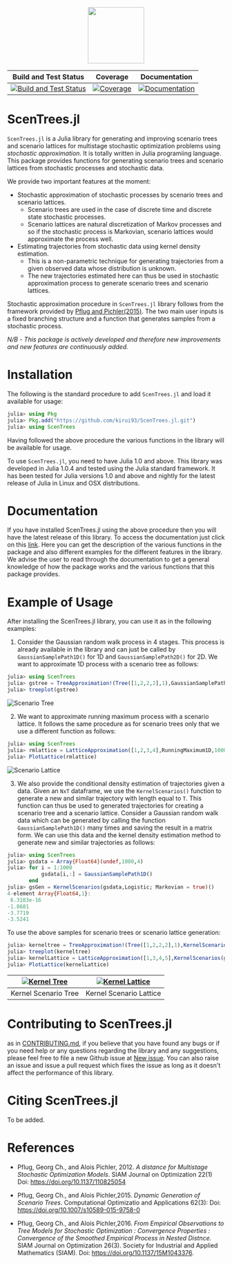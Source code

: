 <a name="logo"/>
<div align="center">
<img src="docs/src/assets/logo.png" height="130"></img>
</a>
</div>

| **Build and Test Status**         | **Coverage**                          | **Documentation**             |
|:---------------------------------:|:-------------------------------------:|:-----------------------------:|
|[![Build and Test Status](https://travis-ci.com/kirui93/ScenTrees.jl.svg?branch=master)](https://travis-ci.com/kirui93/ScenTrees.jl) | [![Coverage](https://codecov.io/gh/kirui93/ScenTrees.jl/branch/master/graph/badge.svg)](https://codecov.io/gh/kirui93/ScenTrees.jl) | [![Documentation](https://img.shields.io/badge/dos-latest-blue.svg)](https://kirui93.github.io/ScenTrees.jl/latest/)| 

# ScenTrees.jl

`ScenTrees.jl` is a Julia library for generating and improving scenario trees and scenario lattices for multistage stochastic optimization problems using _stochastic approximation_. It is totally written in Julia programiing language. This package provides functions for generating scenario trees and scenario lattices from stochastic processes and stochastic data.

We provide two important features at the moment:

- Stochastic approximation of stochastic processes by scenario trees and scenario lattices.
    + Scenario trees are used in the case of discrete time and discrete state stochastic processes.
    + Scenario lattices are natural discretization of Markov processes and so if the stochastic process is Markovian, scenario lattices would approximate the process well.
- Estimating trajectories from stochastic data using kernel density estimation.
    + This is a non-parametric technique for generating trajectories from a given observed data whose distribution is unknown.
    + The new trajectories estimated here can thus be used in stochastic approximation process to generate scenario trees and scenario lattices.

Stochastic approximation procedure in `ScenTrees.jl` library follows from the framework provided by [Pflug and Pichler(2015)](https://doi.org/10.1007/s10589-015-9758-0). The two main user inputs is a fixed branching structure and a function that generates samples from a stochastic process.

*N/B* - _This package is actively developed and therefore new improvements and new features are continuously added._

# Installation

The following is the standard procedure to add `ScenTrees.jl` and load it available for usage:

```julia
julia> using Pkg
julia> Pkg.add("https://github.com/kirui93/ScenTrees.jl.git")
julia> using ScenTrees
```

Having followed the above procedure the various functions in the library will be available for usage.

To use `ScenTrees.jl`, you need to have Julia 1.0 and above. This library was developed in Julia 1.0.4 and tested using the Julia standard framework. It has been tested for Julia versions 1.0 and above and nightly for the latest release of Julia in Linux and OSX distributions.

# Documentation 

If you have installed ScenTrees.jl using the above procedure then you will have the latest release of this library. To access the documentation just click on this [link](https://kirui93.github.io/ScenTrees.jl/latest/). Here you can get the description of the various functions in the package and also different examples for the different features in the library. We advise the user to read through the documentation to get a general knowledge of how the package works and the various functions that this package provides.

# Example of Usage

After installing the ScenTrees.jl library, you can use it as in the following examples:

1. Consider the Gaussian random walk process in 4 stages. This process is already available in the library and can just be called by `GaussianSamplePath1D()` for 1D and `GaussianSamplePath2D()` for 2D. We want to approximate 1D process with a scenario tree as follows:

```julia
julia> using ScenTrees
julia> gstree = TreeApproximation!(Tree([1,2,2,2],1),GaussianSamplePath1D,100000,2,2);
julia> treeplot(gstree)
```
![Scenario Tree](docs/src/assets/gstree.png)

2. We want to approximate running maximum process with a scenario lattice. It follows the same procedure as for scenario trees only that we use a different function as follows:

```julia
julia> using ScenTrees
julia> rmlattice = LatticeApproximation([1,2,3,4],RunningMaximum1D,100000);
julia> PlotLattice(rmlattice)
```
![Scenario Lattice](docs/src/assets/rmlattice.png)

3. We also provide the conditional density estimation of trajectories given a data. Given an `NxT` dataframe, we use the `KernelScenarios()` function to generate a new and similar trajectory with length equal to `T`. This function can thus be used to generated trajectories for creating a scenario tree and a scenario lattice. Consider a Gaussian random walk data which can be generated by calling the function `GaussianSamplePath1D()` many times and saving the result in a matrix form. We can use this data and the kernel density estimation method to generate new and similar trajectories as follows:
```julia
julia> using ScenTrees
julia> gsdata = Array{Float64}(undef,1000,4)
julia> for i = 1:1000
           gsdata[i,:] = GaussianSamplePath1D()
       end
julia> gsGen = KernelScenarios(gsdata,Logistic; Markovian = true)()
4-element Array{Float64,1}:
 6.3183e-16
-1.8681
-3.7719
-3.5241
```
To use the above samples for scenario trees or scenario lattice generation:
```julia
julia> kerneltree = TreeApproximation!(Tree([1,2,2,2],1),KernelScenarios(gsdata,Logistic;Markovian=false),100000,2,2);
julia> treeplot(kerneltree)
julia> kernelLattice = LatticeApproximation([1,3,4,5],KernelScenarios(gsdata,Logistic;Markovian=true),100000);
julia> PlotLattice(kernelLattice)
```

| [![Kernel Tree](docs/src/assets/kerneltree.png)](docs/src/assets/kerneltree.png)  | [![Kernel Lattice](docs/src/assets/kernelLattice.png)](docs/src/assets/kernelLattice.png) |
|:---:|:---:|
|Kernel Scenario Tree | Kernel Scenario Lattice  |

# Contributing to ScenTrees.jl

as in [CONTRIBUTING.md](https://github.com/kirui93/ScenTrees.jl/blob/master/CONTRIBUTING.md), if you believe that you have found any bugs or if you need help or any questions regarding the library and any suggestions, please feel free to file a new Github issue at [New issue](https://github.com/kirui93/ScenTrees.jl/issues/new). You can also raise an issue and issue a pull request which fixes the issue as long as it doesn't affect the performance of this library.

# Citing ScenTrees.jl
To be added.

# References

+ Pflug, Georg Ch., and Alois Pichler, 2012. *A distance for Multistage Stochastic Optimization Models*. SIAM Journal on Optimization 22(1) Doi: https://doi.org/10.1137/110825054

+ Pflug, Georg Ch., and Alois Pichler,2015. *Dynamic Generation of Scenario Trees*. Computational Optimizatio and Applications 62(3): Doi: https://doi.org/10.1007/s10589-015-9758-0

+ Pflug, Georg Ch., and Alois Pichler,2016. *From Empirical Observations to Tree Models for Stochastic Optimization : Convergence Properties : Convergence of the Smoothed Empirical Process in Nested Distnce.* SIAM Journal on Optimization 26(3). Society for Industrial and Applied Mathematics (SIAM). Doi: https://doi.org/10.1137/15M1043376.
